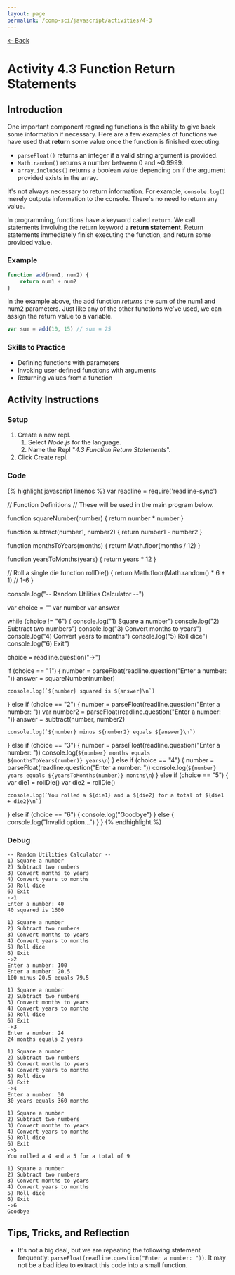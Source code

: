```yaml
---
layout: page
permalink: /comp-sci/javascript/activities/4-3
---
```


[← Back](../)

# Activity 4.3 Function Return Statements

## Introduction

One important component regarding functions is the ability to give back some information if necessary. Here are a few examples of functions we have used that **return** some value once the function is finished executing.

- `parseFloat()` returns an integer if a valid string argument is provided.
- `Math.random()` returns a number between 0 and ~0.9999.
- `array.includes()` returns a boolean value depending on if the argument provided exists in the array.

It's not always necessary to return information. For example, `console.log()` merely outputs information to the console. There's no need to return any value.

In programming, functions have a keyword called `return`. We call statements involving the return keyword a **return statement**. Return statements immediately finish executing the function, and return some provided value.

### Example
```js
function add(num1, num2) {
    return num1 + num2
}
```

In the example above, the add function *returns* the sum of the num1 and num2 parameters. Just like any of the other functions we've used, we can assign the return value to a variable.

```js
var sum = add(10, 15) // sum = 25
```

### Skills to Practice

- Defining functions with parameters
- Invoking user defined functions with arguments
- Returning values from a function


## Activity Instructions

### Setup
1. Create a new repl.
    1. Select *Node.js* for the language.
    2. Name the Repl "*4.3 Function Return Statements*".
2. Click Create repl.

### Code

{% highlight javascript linenos %}
var readline = require('readline-sync')

// Function Definitions
// These will be used in the main program below.

function squareNumber(number) {
  return number * number
}

function subtract(number1, number2) {
  return number1 - number2
}

function monthsToYears(months) {
  return Math.floor(months / 12)
}

function yearsToMonths(years) {
  return years * 12
}

// Roll a single die
function rollDie() {
  return Math.floor(Math.random() * 6 + 1) // 1-6
}

console.log("-- Random Utilities Calculator --")

var choice = ""
var number
var answer

while (choice != "6") {
  console.log("1) Square a number")
  console.log("2) Subtract two numbers")
  console.log("3) Convert months to years")
  console.log("4) Convert years to months")
  console.log("5) Roll dice")
  console.log("6) Exit")
  
  choice = readline.question("->")

  if (choice == "1") {
    number = parseFloat(readline.question("Enter a number: "))
    answer = squareNumber(number)

    console.log(`${number} squared is ${answer}\n`)
  }
  else if (choice == "2") {
    number = parseFloat(readline.question("Enter a number: "))
    var number2 = parseFloat(readline.question("Enter a number: "))
    answer = subtract(number, number2)

    console.log(`${number} minus ${number2} equals ${answer}\n`)
  }
  else if (choice == "3") {
    number = parseFloat(readline.question("Enter a number: "))
    console.log(`${number} months equals ${monthsToYears(number)} years\n`)
  }
  else if (choice == "4") {
    number = parseFloat(readline.question("Enter a number: "))
    console.log(`${number} years equals ${yearsToMonths(number)} months\n`)
  }
  else if (choice == "5") {
    var die1 = rollDie()
    var die2 = rollDie()

    console.log(`You rolled a ${die1} and a ${die2} for a total of ${die1 + die2}\n`)
  }
  else if (choice == "6") {
    console.log("Goodbye")
  }
  else {
    console.log("Invalid option...")
  }
}
{% endhighlight %}

### Debug

```
-- Random Utilities Calculator --
1) Square a number
2) Subtract two numbers
3) Convert months to years
4) Convert years to months
5) Roll dice
6) Exit
->1
Enter a number: 40
40 squared is 1600

1) Square a number
2) Subtract two numbers
3) Convert months to years
4) Convert years to months
5) Roll dice
6) Exit
->2
Enter a number: 100
Enter a number: 20.5
100 minus 20.5 equals 79.5

1) Square a number
2) Subtract two numbers
3) Convert months to years
4) Convert years to months
5) Roll dice
6) Exit
->3
Enter a number: 24
24 months equals 2 years

1) Square a number
2) Subtract two numbers
3) Convert months to years
4) Convert years to months
5) Roll dice
6) Exit
->4
Enter a number: 30
30 years equals 360 months

1) Square a number
2) Subtract two numbers
3) Convert months to years
4) Convert years to months
5) Roll dice
6) Exit
->5
You rolled a 4 and a 5 for a total of 9

1) Square a number
2) Subtract two numbers
3) Convert months to years
4) Convert years to months
5) Roll dice
6) Exit
->6
Goodbye
```

## Tips, Tricks, and Reflection

- It's not a big deal, but we are repeating the following statement frequently: `parseFloat(readline.question("Enter a number: "))`. It may not be a bad idea to extract this code into a small function.

